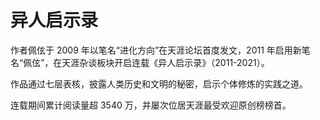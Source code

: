 # 异人启示录

作者佩伭于 2009 年以笔名“进化方向”在天涯论坛首度发文，2011 年启用新笔名“佩伭”，在天涯杂谈板块开启连载《异人启示录》（2011-2021）。

作品通过七层表核，披露人类历史和文明的秘密，启示个体修炼的实践之道。

连载期间累计阅读量超 3540 万，并屡次位居天涯最受欢迎原创榜榜首。
